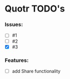 # Quotr TODO's

### Issues:
 - [ ] #1
 - [ ] #2
 - [x] #3
 
### Features:
 - [ ] add Share functionality
